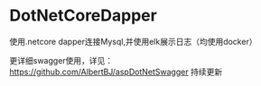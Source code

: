 # DotNetCoreDapper
使用.netcore dapper连接Mysql,并使用elk展示日志（均使用docker）


更详细swagger使用，详见： https://github.com/AlbertBJ/aspDotNetSwagger
持续更新
